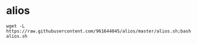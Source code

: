 # alios
```
wget -L https://raw.githubusercontent.com/961644045/alios/master/alios.sh;bash alios.sh
```
